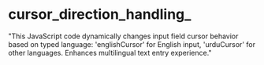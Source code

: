 # cursor_direction_handling_
"This JavaScript code dynamically changes input field cursor behavior based on typed language: 'englishCursor' for English input, 'urduCursor' for other languages. Enhances multilingual text entry experience."
